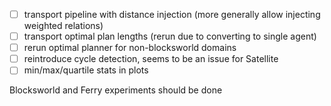 - [ ] transport pipeline with distance injection (more generally allow injecting weighted relations)
- [ ] transport optimal plan lengths (rerun due to converting to single agent)
- [ ] rerun optimal planner for non-blocksworld domains
- [ ] reintroduce cycle detection, seems to be an issue for Satellite
- [ ] min/max/quartile stats in plots

Blocksworld and Ferry experiments should be done
